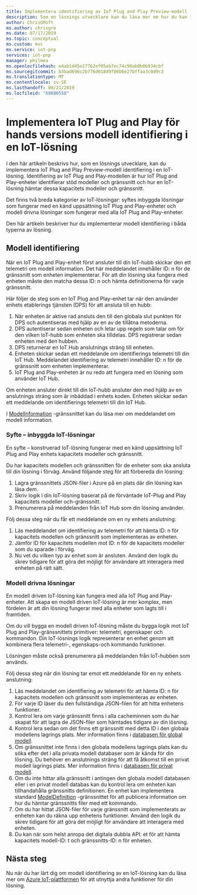 ```yaml
---
title: Implementera identifiering av IoT Plug and Play Preview-modell | Microsoft Docs
description: Som en lösnings utvecklare kan du läsa mer om hur du kan implementera IoT Plug and Play modell identifiering i din lösning.
author: ChrisGMsft
ms.author: chrisgre
ms.date: 07/17/2019
ms.topic: conceptual
ms.custom: mvc
ms.service: iot-pnp
services: iot-pnp
manager: philmea
ms.openlocfilehash: e4ab1d45e27762ef05ab7ec74c98ab0b0b934cbf
ms.sourcegitcommit: b3bad696c2b776d018d9f06b6e27bffaa3c0d9c3
ms.translationtype: MT
ms.contentlocale: sv-SE
ms.lasthandoff: 08/21/2019
ms.locfileid: "69880558"
---
```

# <a name="implement-iot-plug-and-play-preview-model-discovery-in-an-iot-solution"></a>Implementera IoT Plug and Play för hands versions modell identifiering i en IoT-lösning

I den här artikeln beskrivs hur, som en lösnings utvecklare, kan du implementera IoT Plug and Play Preview-modell identifiering i en IoT-lösning.  Identifiering av IoT Plug and Play-modellen är hur IoT Plug and Play-enheter identifierar stöd modeller och gränssnitt och hur en IoT-lösning hämtar dessa kapacitets modeller och gränssnitt.

Det finns två breda kategorier av IoT-lösningar: syftes inbyggda lösningar som fungerar med en känd uppsättning IoT Plug and Play-enheter och modell drivna lösningar som fungerar med alla IoT Plug and Play-enheter.

Den här artikeln beskriver hur du implementerar modell identifiering i båda typerna av lösning.

## <a name="model-discovery"></a>Modell identifiering

När en IoT Plug and Play-enhet först ansluter till din IoT-hubb skickar den ett telemetri om modell information. Det här meddelandet innehåller ID: n för de gränssnitt som enheten implementerar. För att din lösning ska fungera med enheten måste den matcha dessa ID: n och hämta definitionerna för varje gränssnitt.

Här följer de steg som en IoT Plug and Play-enhet tar när den använder enhets etablerings tjänsten (DPS) för att ansluta till en hubb:

1. När enheten är aktive rad ansluts den till den globala slut punkten för DPS och autentiseras med hjälp av en av de tillåtna metoderna.
1. DPS autentiserar sedan enheten och letar upp regeln som talar om för den vilken IoT-hubb som enheten ska tilldelas. DPS registrerar sedan enheten med den hubben.
1. DPS returnerar en IoT Hub anslutnings sträng till enheten.
1. Enheten skickar sedan ett meddelande om identifierings telemetri till din IoT Hub. Meddelandet identifiering av telemetri innehåller ID: n för de gränssnitt som enheten implementerar.
1. IoT Plug and Play-enheten är nu redo att fungera med en lösning som använder IoT Hub.

Om enheten ansluter direkt till din IoT-hubb ansluter den med hjälp av en anslutnings sträng som är inbäddad i enhets koden. Enheten skickar sedan ett meddelande om identifierings telemetri till din IoT Hub.

I [ModelInformation](concepts-common-interfaces.md) -gränssnittet kan du läsa mer om meddelandet om modell information.

### <a name="purpose-built-iot-solutions"></a>Syfte – inbyggda IoT-lösningar

En syfte – konstruerad IoT-lösning fungerar med en känd uppsättning IoT Plug and Play enhets kapacitets modeller och gränssnitt.

Du har kapacitets modellen och gränssnitten för de enheter som ska ansluta till din lösning i förväg. Använd följande steg för att förbereda din lösning:

1. Lagra gränssnittets JSON-filer i Azure på en plats där din lösning kan läsa dem.
1. Skriv logik i din IoT-lösning baserat på de förväntade IoT-Plug and Play kapacitets modeller och-gränssnitt.
1. Prenumerera på meddelanden från IoT Hub som din lösning använder.

Följ dessa steg när du får ett meddelande om en ny enhets anslutning:

1. Läs meddelandet om identifiering av telemetri för att hämta ID: n för kapacitets modellen och gränssnitt som implementeras av enheten.
1. Jämför ID för kapacitets modellen mot ID: n för de kapacitets modeller som du sparade i förväg.
1. Nu vet du vilken typ av enhet som är ansluten. Använd den logik du skrev tidigare för att göra det möjligt för användare att interagera med enheten på rätt sätt.

### <a name="model-driven-solutions"></a>Modell drivna lösningar

En modell driven IoT-lösning kan fungera med alla IoT Plug and Play-enheter. Att skapa en modell driven IoT-lösning är mer komplex, men fördelen är att din lösning fungerar med alla enheter som lagts till i framtiden.

Om du vill bygga en modell driven IoT-lösning måste du bygga logik mot IoT Plug and Play-gränssnittets primitiver: telemetri, egenskaper och kommandon. Din IoT-lösnings logik representerar en enhet genom att kombinera flera telemetri-, egenskaps-och kommando funktioner.

Lösningen måste också prenumerera på meddelanden från IoT-hubben som används.

Följ dessa steg när din lösning tar emot ett meddelande för en ny enhets anslutning:

1. Läs meddelandet om identifiering av telemetri för att hämta ID: n för kapacitets modellen och gränssnitt som implementeras av enheten.
1. För varje ID läser du den fullständiga JSON-filen för att hitta enhetens funktioner.
1. Kontrol lera om varje gränssnitt finns i alla cacheminnen som du har skapat för att lagra de JSON-filer som hämtades tidigare av din lösning.
1. Kontrol lera sedan om det finns ett gränssnitt med detta ID i den globala modellens lagrings plats. Mer information finns i [databasen för global modell](howto-manage-models.md).
1. Om gränssnittet inte finns i den globala modellens lagrings plats kan du söka efter det i alla privata modell databaser som är kända för din lösning. Du behöver en anslutnings sträng för att få åtkomst till en privat modell lagrings plats. Mer information finns i [databasen för privat modell](howto-manage-models.md).
1. Om du inte hittar alla gränssnitt i antingen den globala modell databasen eller i en privat modell databas kan du kontrol lera om enheten kan tillhandahålla gränssnitts definitionen. En enhet kan implementera standard [ModelDefinition](concepts-common-interfaces.md) -gränssnittet för att publicera information om hur du hämtar gränssnitts filer med ett kommando.
1. Om du har hittat JSON-filer för varje gränssnitt som implementerats av enheten kan du räkna upp enhetens funktioner. Använd den logik du skrev tidigare för att göra det möjligt för användare att interagera med enheten.
1. Du kan när som helst anropa det digitala dubbla API: et för att hämta kapacitets modell-ID: t och gränssnitts-ID: n för enheten.

## <a name="next-steps"></a>Nästa steg

Nu när du har lärt dig om modell identifiering av en IoT-lösning kan du läsa mer om [Azure IoT-plattformen](overview-iot-plug-and-play.md) för att utnyttja andra funktioner för din lösning.
